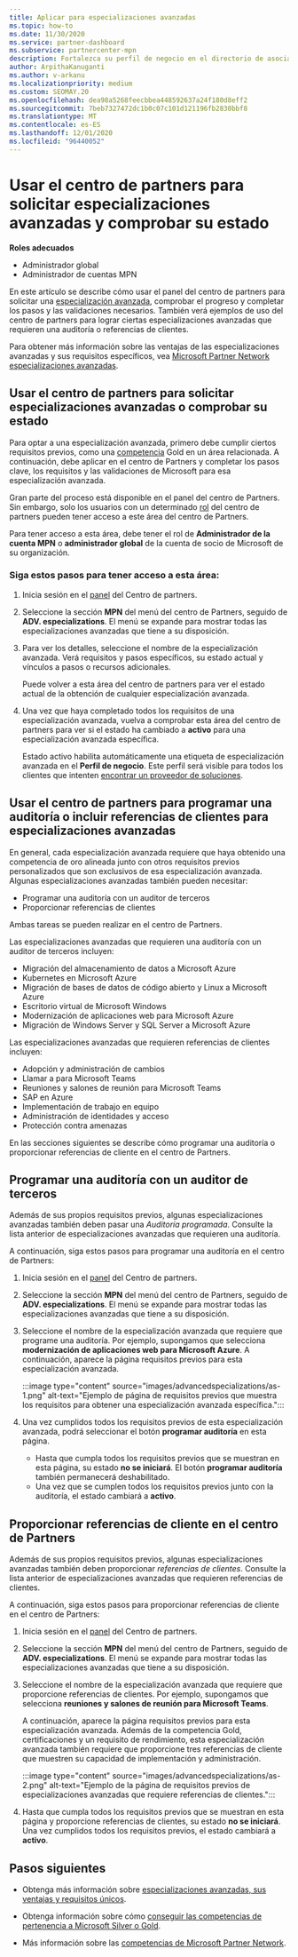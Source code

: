 ```yaml
---
title: Aplicar para especializaciones avanzadas
ms.topic: how-to
ms.date: 11/30/2020
ms.service: partner-dashboard
ms.subservice: partnercenter-mpn
description: Fortalezca su perfil de negocio en el directorio de asociados de Microsoft. Aprenda a usar el centro de partners para solicitar especializaciones avanzadas y ganarlas.
author: ArpithaKanuganti
ms.author: v-arkanu
ms.localizationpriority: medium
ms.custom: SEOMAY.20
ms.openlocfilehash: dea98a5268feecbbea448592637a24f180d8eff2
ms.sourcegitcommit: 7beb7327472dc1b0c07c101d121196fb2830bbf8
ms.translationtype: MT
ms.contentlocale: es-ES
ms.lasthandoff: 12/01/2020
ms.locfileid: "96440052"
---
```

# <a name="use-partner-center-to-apply-for-advanced-specializations-and-check-their-status"></a>Usar el centro de partners para solicitar especializaciones avanzadas y comprobar su estado

**Roles adecuados**

- Administrador global
- Administrador de cuentas MPN

En este artículo se describe cómo usar el panel del centro de partners para solicitar una [especialización avanzada](advanced-specializations.md), comprobar el progreso y completar los pasos y las validaciones necesarios. También verá ejemplos de uso del centro de partners para lograr ciertas especializaciones avanzadas que requieren una auditoría o referencias de clientes.

Para obtener más información sobre las ventajas de las especializaciones avanzadas y sus requisitos específicos, vea [Microsoft Partner Network especializaciones avanzadas](https://partner.microsoft.com/membership/advanced-specialization).

## <a name="use-partner-center-to-apply-for-advanced-specializations-or-check-their-status"></a>Usar el centro de partners para solicitar especializaciones avanzadas o comprobar su estado

Para optar a una especialización avanzada, primero debe cumplir ciertos requisitos previos, como una [competencia](https://partner.microsoft.com/membership/competencies) Gold en un área relacionada. A continuación, debe aplicar en el centro de Partners y completar los pasos clave, los requisitos y las validaciones de Microsoft para esa especialización avanzada.

Gran parte del proceso está disponible en el panel del centro de Partners. Sin embargo, solo los usuarios con un determinado [rol](permissions-overview.md) del centro de partners pueden tener acceso a este área del centro de Partners.

Para tener acceso a esta área, debe tener el rol de **Administrador de la cuenta MPN** o **administrador global** de la cuenta de socio de Microsoft de su organización.

### <a name="follow-these-steps-to-access-this-area"></a>Siga estos pasos para tener acceso a esta área:

1. Inicia sesión en el [panel](https://partner.microsoft.com/dashboard/home) del Centro de partners.

2. Seleccione la sección **MPN** del menú del centro de Partners, seguido de **ADV. especializations**. El menú se expande para mostrar todas las especializaciones avanzadas que tiene a su disposición.

3. Para ver los detalles, seleccione el nombre de la especialización avanzada. Verá requisitos y pasos específicos, su estado actual y vínculos a pasos o recursos adicionales.

   Puede volver a esta área del centro de partners para ver el estado actual de la obtención de cualquier especialización avanzada.

4. Una vez que haya completado todos los requisitos de una especialización avanzada, vuelva a comprobar esta área del centro de partners para ver si el estado ha cambiado a **activo** para una especialización avanzada específica.

   Estado activo habilita automáticamente una etiqueta de especialización avanzada en el **Perfil de negocio**. Este perfil será visible para todos los clientes que intenten [encontrar un proveedor de soluciones](https://www.microsoft.com/solution-providers/home).

## <a name="use-partner-center-to-schedule-an-audit-or-include-customer-references-for-advanced-specializations"></a>Usar el centro de partners para programar una auditoría o incluir referencias de clientes para especializaciones avanzadas

En general, cada especialización avanzada requiere que haya obtenido una competencia de oro alineada junto con otros requisitos previos personalizados que son exclusivos de esa especialización avanzada. Algunas especializaciones avanzadas también pueden necesitar:

- Programar una auditoría con un auditor de terceros
- Proporcionar referencias de clientes

Ambas tareas se pueden realizar en el centro de Partners.

Las especializaciones avanzadas que requieren una auditoría con un auditor de terceros incluyen:

- Migración del almacenamiento de datos a Microsoft Azure
- Kubernetes en Microsoft Azure
- Migración de bases de datos de código abierto y Linux a Microsoft Azure
- Escritorio virtual de Microsoft Windows
- Modernización de aplicaciones web para Microsoft Azure
- Migración de Windows Server y SQL Server a Microsoft Azure

Las especializaciones avanzadas que requieren referencias de clientes incluyen:

- Adopción y administración de cambios
- Llamar a para Microsoft Teams
- Reuniones y salones de reunión para Microsoft Teams
- SAP en Azure
- Implementación de trabajo en equipo
- Administración de identidades y acceso
- Protección contra amenazas

En las secciones siguientes se describe cómo programar una auditoría o proporcionar referencias de cliente en el centro de Partners.

## <a name="schedule-an-audit-with-a-third-party-auditor"></a>Programar una auditoría con un auditor de terceros

Además de sus propios requisitos previos, algunas especializaciones avanzadas también deben pasar una *Auditoría programada*. Consulte la lista anterior de especializaciones avanzadas que requieren una auditoría.

A continuación, siga estos pasos para programar una auditoría en el centro de Partners:

1. Inicia sesión en el [panel](https://partner.microsoft.com/dashboard/home) del Centro de partners.

2. Seleccione la sección **MPN** del menú del centro de Partners, seguido de **ADV. especializations**. El menú se expande para mostrar todas las especializaciones avanzadas que tiene a su disposición.

3. Seleccione el nombre de la especialización avanzada que requiere que programe una auditoría. Por ejemplo, supongamos que selecciona **modernización de aplicaciones web para Microsoft Azure**. A continuación, aparece la página requisitos previos para esta especialización avanzada.

   :::image type="content" source="images/advancedspecializations/as-1.png" alt-text="Ejemplo de página de requisitos previos que muestra los requisitos para obtener una especialización avanzada específica.":::

4. Una vez cumplidos todos los requisitos previos de esta especialización avanzada, podrá seleccionar el botón **programar auditoría** en esta página.

   - Hasta que cumpla todos los requisitos previos que se muestran en esta página, su estado **no se iniciará**. El botón **programar auditoría** también permanecerá deshabilitado. 
   - Una vez que se cumplen todos los requisitos previos junto con la auditoría, el estado cambiará a **activo**.

## <a name="provide-customer-references-in-partner-center"></a>Proporcionar referencias de cliente en el centro de Partners

Además de sus propios requisitos previos, algunas especializaciones avanzadas también deben proporcionar *referencias de clientes*. Consulte la lista anterior de especializaciones avanzadas que requieren referencias de clientes.

A continuación, siga estos pasos para proporcionar referencias de cliente en el centro de Partners:

1. Inicia sesión en el [panel](https://partner.microsoft.com/dashboard/home) del Centro de partners.

2. Seleccione la sección **MPN** del menú del centro de Partners, seguido de **ADV. especializations**. El menú se expande para mostrar todas las especializaciones avanzadas que tiene a su disposición.

3. Seleccione el nombre de la especialización avanzada que requiere que proporcione referencias de clientes. Por ejemplo, supongamos que selecciona **reuniones y salones de reunión para Microsoft Teams**.

   A continuación, aparece la página requisitos previos para esta especialización avanzada. Además de la competencia Gold, certificaciones y un requisito de rendimiento, esta especialización avanzada también requiere que proporcione tres referencias de cliente que muestren su capacidad de implementación y administración.

   :::image type="content" source="images/advancedspecializations/as-2.png" alt-text="Ejemplo de la página de requisitos previos de especializaciones avanzadas que requiere referencias de clientes.":::

4. Hasta que cumpla todos los requisitos previos que se muestran en esta página y proporcione referencias de clientes, su estado **no se iniciará**. Una vez cumplidos todos los requisitos previos, el estado cambiará a **activo**.

## <a name="next-steps"></a>Pasos siguientes

- Obtenga más información sobre [especializaciones avanzadas, sus ventajas y requisitos únicos](https://partner.microsoft.com/membership/advanced-specialization).

- Obtenga información sobre cómo [conseguir las competencias de pertenencia a Microsoft Silver o Gold](learn-about-competencies.md).

- Más información sobre las [competencias de Microsoft Partner Network](https://partner.microsoft.com/membership/competencies).
